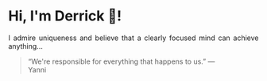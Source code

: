 # Hi, I'm Derrick 👋!
<p align="justify">I admire uniqueness and believe that a clearly focused mind can achieve anything...</p> 
<!-- #quote-start -->
<blockquote>&ldquo;We're responsible for everything that happens to us.&rdquo; &mdash; <footer>Yanni</footer></blockquote>
<!-- #quote-end -->
